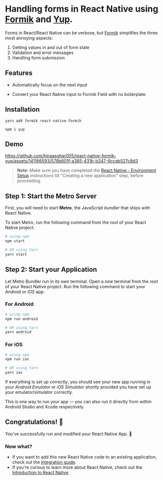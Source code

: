 # Handling forms in React Native using [Formik](https://www.npmjs.com/package/react-native-formik) and [Yup](https://www.npmjs.com/package/yup).

  Forms in React/React Native can be verbose, but [Formik](https://www.npmjs.com/package/react-native-formik) simplifies the three most annoying aspects:

  1. Getting values in and out of form state
  2. Validation and error messages
  3. Handling form submission
## Features
- Automatically focus on the next input
+ Convert your React Native input to Formik Field with no boilerplate
## Installation
```yarn add formik react-native-formik```

```npm i yup```
## Demo



https://github.com/hinaasghar005/react-native-formik-yup/assets/141166593/578b601f-a385-431b-b247-6ccab527c8d3







>**Note**: Make sure you have completed the [React Native - Environment Setup](https://reactnative.dev/docs/environment-setup) instructions till "Creating a new application" step, before proceeding.

## Step 1: Start the Metro Server

First, you will need to start **Metro**, the JavaScript _bundler_ that ships _with_ React Native.

To start Metro, run the following command from the _root_ of your React Native project:

```bash
# using npm
npm start

# OR using Yarn
yarn start
```

## Step 2: Start your Application

Let Metro Bundler run in its _own_ terminal. Open a _new_ terminal from the _root_ of your React Native project. Run the following command to start your _Android_ or _iOS_ app:

### For Android

```bash
# using npm
npm run android

# OR using Yarn
yarn android
```

### For iOS

```bash
# using npm
npm run ios

# OR using Yarn
yarn ios
```

If everything is set up _correctly_, you should see your new app running in your _Android Emulator_ or _iOS Simulator_ shortly provided you have set up your emulator/simulator correctly.

This is one way to run your app — you can also run it directly from within Android Studio and Xcode respectively.

## Congratulations! :tada:

You've successfully run and modified your React Native App. :partying_face:

### Now what?

- If you want to add this new React Native code to an existing application, check out the [Integration guide](https://reactnative.dev/docs/integration-with-existing-apps).
- If you're curious to learn more about React Native, check out the [Introduction to React Native](https://reactnative.dev/docs/getting-started).

